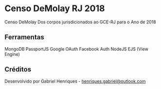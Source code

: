 # Censo DeMolay RJ 2018

Censo DeMolay Dos corpos jurisdicionados ao GCE-RJ para o Ano de 2018

## Ferramentas

MongoDB
PassportJS
Google OAuth
Facebook Auth
NodeJS
EJS (View Engine)


## Créditos

Desenvolvido por Gabriel Henriques - henriques.gabriel@outlook.com
